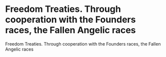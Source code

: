# Freedom Treaties. Through cooperation with the Founders races, the Fallen Angelic races

Freedom Treaties. Through cooperation with the Founders races, the Fallen Angelic races